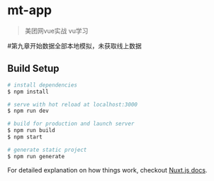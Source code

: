 # mt-app

> 美团网vue实战 vu学习

#第九章开始数据全部本地模拟，未获取线上数据

## Build Setup

``` bash
# install dependencies
$ npm install

# serve with hot reload at localhost:3000
$ npm run dev

# build for production and launch server
$ npm run build
$ npm start

# generate static project
$ npm run generate
```

For detailed explanation on how things work, checkout [Nuxt.js docs](https://nuxtjs.org).
